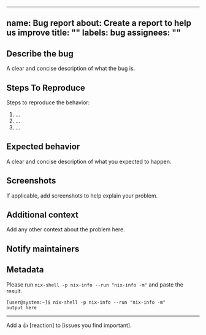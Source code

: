 ______________________________________________________________________

## name: Bug report about: Create a report to help us improve title: "" labels: bug assignees: ""

## Describe the bug

A clear and concise description of what the bug is.

## Steps To Reproduce

Steps to reproduce the behavior:

1. ...
1. ...
1. ...

## Expected behavior

A clear and concise description of what you expected to happen.

## Screenshots

If applicable, add screenshots to help explain your problem.

## Additional context

Add any other context about the problem here.

## Notify maintainers

<!--
Please @ people who are in the `meta.maintainers` list of the offending package or module.
If in doubt, check `git blame` for whoever last touched something.
-->

## Metadata

Please run `nix-shell -p nix-info --run "nix-info -m"` and paste the result.

```console
[user@system:~]$ nix-shell -p nix-info --run "nix-info -m"
output here
```

______________________________________________________________________

Add a :+1: \[reaction\] to \[issues you find important\].
